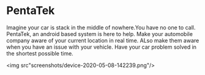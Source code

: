 # PentaTek
Imagine your car is stack in the middle of nowhere.You have no one to call. PentaTek, an android based system is here to help. Make your automobile company aware of your current location in real time. ALso make them aware when you have an issue with your vehicle. Have your car problem solved in the shortest possible time.

<img src"screenshots/device-2020-05-08-142239.png"/>
